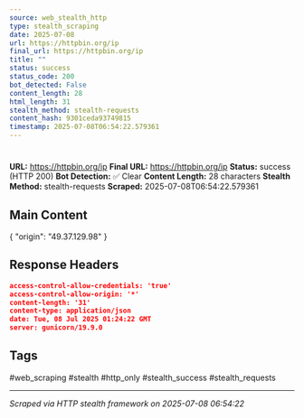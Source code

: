 ```yaml
---
source: web_stealth_http
type: stealth_scraping
date: 2025-07-08
url: https://httpbin.org/ip
final_url: https://httpbin.org/ip
title: ""
status: success
status_code: 200
bot_detected: False
content_length: 28
html_length: 31
stealth_method: stealth-requests
content_hash: 9301ceda93749815
timestamp: 2025-07-08T06:54:22.579361
---
```


#

**URL:** https://httpbin.org/ip
**Final URL:** https://httpbin.org/ip
**Status:** success (HTTP 200)
**Bot Detection:** ✅ Clear
**Content Length:** 28 characters
**Stealth Method:** stealth-requests
**Scraped:** 2025-07-08T06:54:22.579361

## Main Content

{ "origin": "49.37.129.98" }







## Response Headers

```json
access-control-allow-credentials: 'true'
access-control-allow-origin: '*'
content-length: '31'
content-type: application/json
date: Tue, 08 Jul 2025 01:24:22 GMT
server: gunicorn/19.9.0

```

## Tags

#web_scraping #stealth #http_only #stealth_success #stealth_requests

---
*Scraped via HTTP stealth framework on 2025-07-08 06:54:22*
